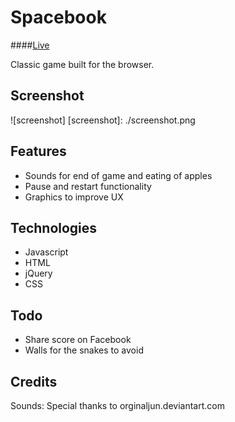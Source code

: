 # Spacebook

####[Live][project]

[project]: http://cindyvandooren.github.io/Snake

Classic game built for the browser.

## Screenshot
![screenshot]
[screenshot]: ./screenshot.png

## Features
- Sounds for end of game and eating of apples
- Pause and restart functionality
- Graphics to improve UX

## Technologies
- Javascript
- HTML
- jQuery
- CSS

## Todo
- Share score on Facebook
- Walls for the snakes to avoid

## Credits
Sounds: Special thanks to orginaljun.deviantart.com
